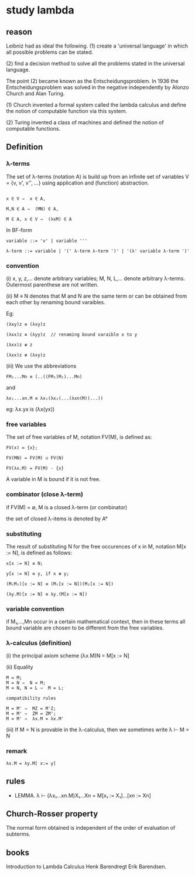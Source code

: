 # study lambda 

## reason

Leibniz had as ideal the following.
(1) create a 'universal language' in which all possible problems can be stated.

(2) find a decision method to solve all the problems stated in the universal language.

The point (2) became known as the Entscheidungsproblem. In 1936 the Entscheidungsproblem was solved in the negative independently by Alonzo Church and Alan Turing.

(1) Church invented a formal system called the lambda calculus and define the notion of computable function via this system.

(2) Turing invented a class of machines and defined the notion of computable functions.

## Definition

### λ-terms

The set of λ-terms (notation A) is build up from an infinite set of variables V = {v, v', v'', ...} using application and (function) abstraction.

```

x ∈ V ⇒  x ∈ A,

M,N ∈ A ⇒  (MN) ∈ A,

M ∈ A, x ∈ V ⇒  (λxM) ∈ A

```

In BF-form

```
variable ::= 'v' | variable '''

λ-term ::= variable | '(' λ-term λ-term ')' | '(λ' variable λ-term ')'

```

### convention

(i) x, y, z,... denote arbitrary variables; M, N, L,... denote arbitrary λ-terms. Outermost parenthese are not written.

(ii) M ≡ N denotes that M and N are the same term or can be obtained from each other by renaming bound varaibles.

Eg: 

```
(λxy)z ≡ (λxy)z

(λxx)z ≡ (λyy)z  // renaming bound varaible x to y

(λxx)z ≢ z

(λxx)z ≢ (λxy)z

```

(iii) We use the abbreviations

```
FM₁...Mn ≡ (..((FM₁)M₂)...Mn)
```

and

```
λx₁...xn.M ≡ λx₁(λx₂(...(λxn(M))...))
```

eg: λx.yx is (λx(yx))

### free variables

The set of free variables of M, notation FV(M), is defined as:

```
FV(x) = {x};

FV(MN) = FV(M) ∪ FV(N)

FV(λx.M) = FV(M) - {x}
```

A variable in M is bound if it is not free.

### combinator (close λ-term)

if FV(M) = ∅, M is a closed λ-term (or combinator)

the set of closed λ-items is denoted by A°

### substituting

The result of substituting N for the free occurences of x in M, notation M[x := N], is defined as follows:

```
x[x := N] ≡ N;

y[x := N] ≡ y, if x ≢ y;

(M₁M₂)[x := N] ≡ (M₁[x := N])(M₂[x := N])

(λy.M)[x := N] ≡ λy.(M[x := N])

```

### variable convention

if M₁,...,Mn occur in a certain mathematical context, then in these terms all bound variable are chosen to be different from the free variables.

### λ-calculus (definition)

(i) the principal axiom scheme
    (λx.M)N = M[x := N]

(ii) Equality 

    M = M;
    M = N ⇒  N = M;
    M = N, N = L ⇒  M = L;

    compatibility rules

    M = M' ⇒  MZ = M'Z;
    M = M' ⇒  ZM = ZM';
    M = M' ⇒  λx.M = λx.M'

(iii) If M = N is provable in the λ-calculus, then we sometimes write λ ⊢ M = N 

### remark

`λx.M = λy.M[ x:= y]`

## rules

- LEMMA. λ ⊢ (λx₁...xn.M)X₁...Xn = M[x₁ := X₁]...[xn := Xn]

## Church-Rosser property

The normal form obtained is independent of the order of evaluation of subterms.

## books

Introduction to Lambda Calculus  Henk Barendregt Erik Barendsen.
